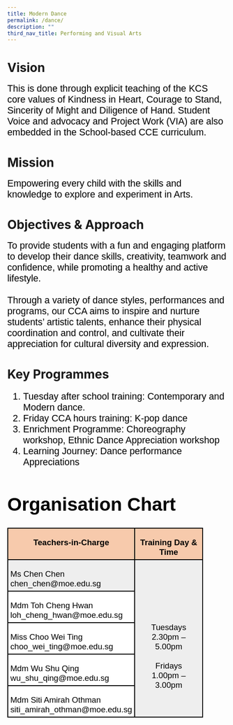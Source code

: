 ```yaml
---
title: Modern Dance
permalink: /dance/
description: ""
third_nav_title: Performing and Visual Arts
---
```

# Vision
<span style="font-size:16.0pt;font-family:Arial;color:black">This is done through explicit teaching of the KCS core values of Kindness in Heart, Courage to Stand, Sincerity of Might and Diligence of Hand. Student Voice and advocacy and Project Work (VIA) are also embedded in the School-based CCE curriculum.<br>
	
# Mission
<span style="font-size:16.0pt;font-family:Arial;color:black">Empowering every child with the skills and knowledge to explore and experiment in Arts.<br>
	
# Objectives &amp; Approach
<span style="font-size:16.0pt;font-family:Arial;color:black">To provide students with a fun and engaging platform to develop their dance skills, creativity, teamwork and confidence, while promoting a healthy and active lifestyle.<br><br>
Through a variety of dance styles, performances and programs, our CCA aims to inspire and nurture students’ artistic talents, enhance their physical coordination and control, and cultivate their appreciation for cultural diversity and expression. 
<br>

# Key Programmes
<span style="font-size:16.0pt;font-family:Arial;color:black">
<ol>
	<li>Tuesday after school training: Contemporary and Modern dance.
	</li><li>Friday CCA hours training: K-pop dance
	</li><li>Enrichment Programme: Choreography workshop, Ethnic Dance Appreciation workshop
	</li><li>Learning Journey: Dance performance Appreciations
</li></ol>

		
# Organisation Chart

<table style="width:336.75pt;background:white;border-collapse:collapse;border:none;
 mso-border-alt:solid windowtext 1.5pt;mso-yfti-tbllook:1184;mso-border-insideh:
 1.5pt solid windowtext;mso-border-insidev:1.5pt solid windowtext" width="449" cellpadding="0" cellspacing="0" border="1" class="MsoNormalTable"><tbody><tr style="mso-yfti-irow:0;mso-yfti-firstrow:yes;height:9.5pt"><td style="width:187.15pt;border:solid windowtext 1.5pt;
  background:#F7CAAC;mso-background-themecolor:accent2;mso-background-themetint:
  102;padding:3.75pt 3.75pt 3.75pt 3.75pt;height:9.5pt" valign="top" width="250"><p style="margin-bottom:0in;text-align:center;
  line-height:normal" align="center" class="MsoNormal"><b><span style="font-size:14.0pt;font-family:&quot;Arial&quot;,sans-serif;
  mso-fareast-font-family:&quot;Times New Roman&quot;;color:black">Teachers-in-Charge</span></b></p></td><td style="width:149.6pt;border:solid windowtext 1.5pt;
  border-left:none;mso-border-left-alt:solid windowtext 1.5pt;background:#F7CAAC;
  mso-background-themecolor:accent2;mso-background-themetint:102;padding:3.75pt 3.75pt 3.75pt 3.75pt;
  height:9.5pt" valign="top" width="199"><p style="margin-bottom:0in;text-align:center;
  line-height:normal" align="center" class="MsoNormal"><b><span style="font-size:14.0pt;font-family:&quot;Arial&quot;,sans-serif;
  mso-fareast-font-family:&quot;Times New Roman&quot;;color:black">Training Day &amp; Time</span></b></p></td></tr><tr style="mso-yfti-irow:1;height:19.2pt"><td style="width:187.15pt;border:solid windowtext 1.5pt;border-top:
  none;mso-border-top-alt:solid windowtext 1.5pt;background:#EEEEEE;padding:
  3.75pt 3.75pt 3.75pt 3.75pt;height:19.2pt" width="250"><p style="margin-bottom:0in;line-height:normal" class="MsoNormal"><span style="font-size:14.0pt;font-family:&quot;Arial&quot;,sans-serif;mso-fareast-font-family:
  &quot;Times New Roman&quot;;color:black">Ms Chen Chen<br>chen_chen@moe.edu.sg</span></p></td><td style="width:149.6pt;border-top:none;border-left:
  none;border-bottom:solid windowtext 1.5pt;border-right:solid windowtext 1.5pt;
  mso-border-top-alt:solid windowtext 1.5pt;mso-border-left-alt:solid windowtext 1.5pt;
  background:#EEEEEE;padding:3.75pt 3.75pt 3.75pt 3.75pt;height:19.2pt" rowspan="5" width="199"><p style="margin-bottom:0in;text-align:center;
  line-height:normal" align="center" class="MsoNormal"><span style="font-size:14.0pt;font-family:&quot;Arial&quot;,sans-serif;
  mso-fareast-font-family:&quot;Times New Roman&quot;;color:black"><br><br><br>Tuesdays<br>2.30pm – 5.00pm<br><br>Fridays<br>1.00pm – 3.00pm</span></p></td></tr><tr style="mso-yfti-irow:2;height:9.2pt"><td style="width:187.15pt;border:solid windowtext 1.5pt;border-top:
  none;mso-border-top-alt:solid windowtext 1.5pt;padding:3.75pt 3.75pt 3.75pt 3.75pt;
  height:9.2pt" width="250"><p style="margin-bottom:0in;line-height:normal" class="MsoNormal"><span style="font-size:14.0pt;font-family:&quot;Arial&quot;,sans-serif;mso-fareast-font-family:
  &quot;Times New Roman&quot;;color:black">Mdm Toh Cheng Hwan<br>loh_cheng_hwan@moe.edu.sg</span></p></td></tr><tr style="mso-yfti-irow:3;height:9.2pt"><td style="width:187.15pt;border:solid windowtext 1.5pt;border-top:
  none;mso-border-top-alt:solid windowtext 1.5pt;padding:3.75pt 3.75pt 3.75pt 3.75pt;
  height:9.2pt" width="250"><p style="margin-bottom:0in;line-height:normal" class="MsoNormal"><span style="font-size:14.0pt;font-family:&quot;Arial&quot;,sans-serif;mso-fareast-font-family:
  &quot;Times New Roman&quot;;color:black">Miss Choo Wei Ting<br>choo_wei_ting@moe.edu.sg</span></p></td></tr><tr style="mso-yfti-irow:4;height:9.2pt"><td style="width:187.15pt;border:solid windowtext 1.5pt;border-top:
  none;mso-border-top-alt:solid windowtext 1.5pt;padding:3.75pt 3.75pt 3.75pt 3.75pt;
  height:9.2pt" width="250"><p style="margin-bottom:0in;line-height:normal" class="MsoNormal"><span style="font-size:14.0pt;font-family:&quot;Arial&quot;,sans-serif;mso-fareast-font-family:
  &quot;Times New Roman&quot;;color:black">Mdm Wu Shu Qing<br>wu_shu_qing@moe.edu.sg</span></p></td></tr><tr style="mso-yfti-irow:5;mso-yfti-lastrow:yes;height:9.2pt"><td style="width:187.15pt;border:solid windowtext 1.5pt;border-top:
  none;mso-border-top-alt:solid windowtext 1.5pt;padding:3.75pt 3.75pt 3.75pt 3.75pt;
  height:9.2pt" width="250"><p style="margin-bottom:0in;line-height:normal" class="MsoNormal"><span style="font-size:14.0pt;font-family:&quot;Arial&quot;,sans-serif;mso-fareast-font-family:
  &quot;Times New Roman&quot;;color:black">Mdm Siti Amirah Othman<br>siti_amirah_othman@moe.edu.sg</span></p></td></tr></tbody></table></span></span></span></span>